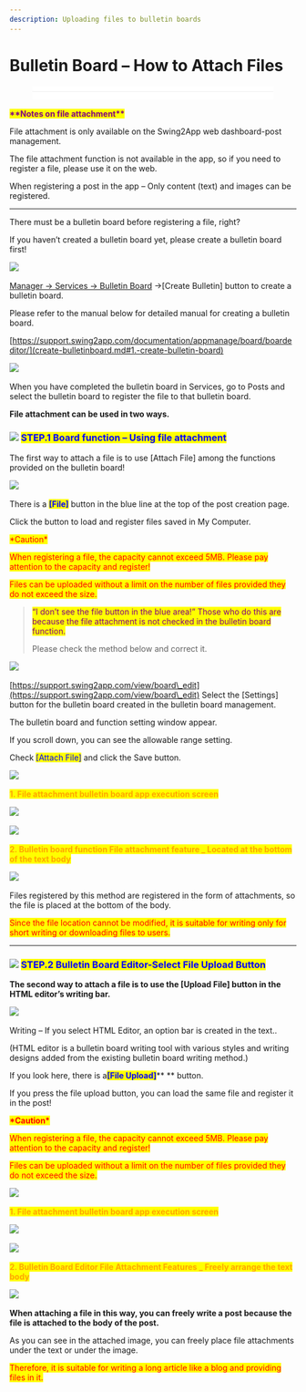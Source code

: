 ```yaml
---
description: Uploading files to bulletin boards
---
```


# Bulletin Board – How to Attach Files

<figure><img src="../../../.gitbook/assets/구분선.PNG" alt=""><figcaption></figcaption></figure>

<mark style="color:purple;">**\*\*Notes on file attachment\*\***</mark>

File attachment is only available on the Swing2App web dashboard-post management.

The file attachment function is not available in the app, so if you need to register a file, please use it on the web.

When registering a post in the app – Only content (text) and images can be registered.

***

There must be a bulletin board before registering a file, right?

If you haven’t created a bulletin board yet, please create a bulletin board first!

![](https://support.swing2app.com/wp-content/uploads/2021/03/Group-2624.png)

[Manager → Services → Bulletin Board](https://www.swing2app.com/auth/login?\&redirectUrl=%2Fview%2Fboard\_edit) →\[Create Bulletin] button to create a bulletin board.

Please refer to the manual below for detailed manual for creating a bulletin board.

[https://support.swing2app.com/documentation/appmanage/board/boardeditor/](create-bulletinboard.md#1.-create-bulletin-board)



![](https://support.swing2app.com/wp-content/uploads/2021/03/Group-2625.png)

When you have completed the bulletin board in Services, go to Posts and select the bulletin board to register the file to that bulletin board.&#x20;



**File attachment can be used in two ways.**

### <mark style="color:blue;"></mark>![](https://wp.swing2app.co.kr/wp-content/uploads/2020/04/%EB%8B%A8%EB%9D%BD1-1.png) <mark style="color:blue;">**STEP.1 Board function – Using file attachment**</mark> &#x20;

The first way to attach a file is to use \[Attach File] among the functions provided on the bulletin board!&#x20;

![](https://support.swing2app.com/wp-content/uploads/2021/03/Group-2628.png)

There is a <mark style="color:blue;">**\[File]**</mark> button in the blue line at the top of the post creation page.

Click the button to load and register files saved in My Computer.

<mark style="color:red;">\*Caution\*</mark>

<mark style="color:red;">When registering a file, the capacity cannot exceed 5MB. Please pay attention to the capacity and register!</mark>

<mark style="color:red;">Files can be uploaded without a limit on the number of files provided they do not exceed the size.</mark>&#x20;

<mark style="color:red;"></mark>

> <mark style="color:purple;">“I don’t see the file button in the blue area!” Those who do this are because the file attachment is not checked in the bulletin board function.</mark>
>
> Please check the method below and correct it.

![](https://support.swing2app.com/wp-content/uploads/2021/03/Group-2626.png)

[https://support.swing2app.com/view/board\_edit](https://support.swing2app.com/view/board\_edit) Select the \[Settings] button for the bulletin board created in the bulletin board management.

The bulletin board and function setting window appear.

If you scroll down, you can see the allowable range setting.

Check <mark style="color:blue;">\[Attach File]</mark> and click the Save button.

![](https://wp.swing2app.co.kr/wp-content/uploads/2018/09/%EC%BA%A1%EC%B2%98-3.png)

<mark style="color:orange;">**1. File attachment bulletin board app execution screen**</mark>

![](https://support.swing2app.com/wp-content/uploads/2021/03/%EA%B8%80%EB%A1%9C%EB%B2%8C-%ED%8C%8C%EC%9D%BC3.png)

![](https://support.swing2app.com/wp-content/uploads/2021/03/%EB%85%B9%ED%99%94\_2021\_03\_11\_17\_37\_31\_808.gif)

<mark style="color:orange;">**2. Bulletin board function File attachment feature \_ Located at the bottom of the text body**</mark>

![](https://support.swing2app.com/wp-content/uploads/2021/03/%EA%B8%80%EB%A1%9C%EB%B2%8C-%ED%8C%8C%EC%9D%BC4.png)

Files registered by this method are registered in the form of attachments, so the file is placed at the bottom of the body.

<mark style="color:red;">Since the file location cannot be modified, it is suitable for writing only for short writing or downloading files to users.</mark>&#x20;

***

### <mark style="color:blue;"></mark>![](https://wp.swing2app.co.kr/wp-content/uploads/2020/04/%EB%8B%A8%EB%9D%BD1-1.png) <mark style="color:blue;">**STEP.2 Bulletin Board Editor-Select File Upload Button**</mark>

**The second way to attach a file is to use the \[Upload File] button in the HTML editor’s writing bar.**

![](https://support.swing2app.com/wp-content/uploads/2021/03/Group-2631.png)

Writing – If you select HTML Editor, an option bar is created in the text..

(HTML editor is a bulletin board writing tool with various styles and writing designs added from the existing bulletin board writing method.)

If you look here, there is a<mark style="color:blue;">**\[File Upload]**</mark>** ** button.

If you press the file upload button, you can load the same file and register it in the post!

<mark style="color:red;">**\*Caution\***</mark>

<mark style="color:red;">When registering a file, the capacity cannot exceed 5MB. Please pay attention to the capacity and register!</mark>

<mark style="color:red;">Files can be uploaded without a limit on the number of files provided they do not exceed the size.</mark>&#x20;

![](https://wp.swing2app.co.kr/wp-content/uploads/2018/09/%EC%BA%A1%EC%B2%98-3.png)

<mark style="color:orange;">**1. File attachment bulletin board app execution screen**</mark>

![](https://support.swing2app.com/wp-content/uploads/2021/03/%EA%B8%80%EB%A1%9C%EB%B2%8C-%ED%8C%8C%EC%9D%BC1.png)

![](https://support.swing2app.com/wp-content/uploads/2021/03/%EB%85%B9%ED%99%94\_2021\_03\_11\_17\_34\_46\_308.gif)

<mark style="color:orange;">**2. Bulletin Board Editor File Attachment Features \_ Freely arrange the text body**</mark>

![](https://support.swing2app.com/wp-content/uploads/2021/03/%EA%B8%80%EB%A1%9C%EB%B2%8C-%ED%8C%8C%EC%9D%BC2.png)

**When attaching a file in this way, you can freely write a post because the file is attached to the body of the post.**

As you can see in the attached image, you can freely place file attachments under the text or under the image.

<mark style="color:red;">Therefore, it is suitable for writing a long article like a blog and providing files in it.</mark>&#x20;
